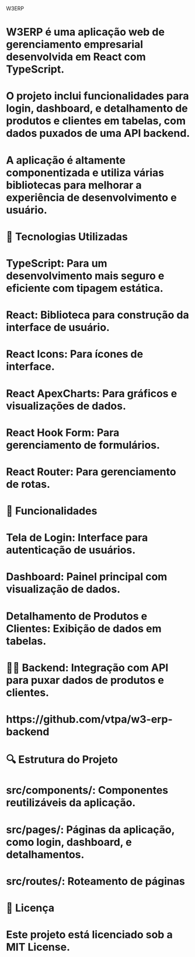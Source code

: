 <p>W3ERP<p>

<h1>W3ERP é uma aplicação web de gerenciamento empresarial desenvolvida em React com TypeScript. <h1>
<h1>O projeto inclui funcionalidades para login, dashboard, e detalhamento de produtos e clientes em tabelas, com dados puxados de uma API backend. <h1>
<h1>A aplicação é altamente componentizada e utiliza várias bibliotecas para melhorar a experiência de desenvolvimento e usuário.<h1>

<p> 🚀 Tecnologias Utilizadas <p>
<h1>TypeScript: Para um desenvolvimento mais seguro e eficiente com tipagem estática.<h1>
<h1>React: Biblioteca para construção da interface de usuário.<h1>
<h1>React Icons: Para ícones de interface.<h1>
<h1>React ApexCharts: Para gráficos e visualizações de dados.<h1>
<h1>React Hook Form: Para gerenciamento de formulários.<h1>
<h1>React Router: Para gerenciamento de rotas.<h1>

<p>📂 Funcionalidades<p>
<h1>Tela de Login: Interface para autenticação de usuários.<h1>
<h1>Dashboard: Painel principal com visualização de dados.<h1>
<h1>Detalhamento de Produtos e Clientes: Exibição de dados em tabelas.<h1>
<h1>👨‍💻 Backend: Integração com API para puxar dados de produtos e clientes.<h1>
<h1>https://github.com/vtpa/w3-erp-backend<h1>

<p>🔍 Estrutura do Projeto<p>
<h1>src/components/: Componentes reutilizáveis da aplicação.<h1>
<h1>src/pages/: Páginas da aplicação, como login, dashboard, e detalhamentos.<h1>
<h1>src/routes/: Roteamento de páginas<h1>

<p>📝 Licença<p>
<h1>Este projeto está licenciado sob a MIT License.<h1>
